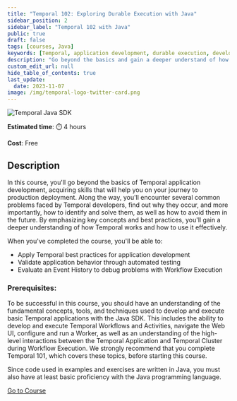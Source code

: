 ```yaml
---
title: "Temporal 102: Exploring Durable Execution with Java"
sidebar_position: 2
sidebar_label: "Temporal 102 with Java"
public: true
draft: false
tags: [courses, Java]
keywords: [Temporal, application development, durable execution, development lifecycle, testing, debugging, deployment, best practices, automated testing, event history, workflow execution, production updates]
description: "Go beyond the basics and gain a deeper understand of how Temporal works as you explore Temporal's event history, application lifecycle, write tests, and explore Durable Execution."
custom_edit_url: null
hide_table_of_contents: true
last_update:
  date: 2023-11-07
image: /img/temporal-logo-twitter-card.png
---
```


<!-- Generated Nov 07 2023 -->
<!-- DO NOT edit this file directly. -->

![Temporal Java SDK](/img/sdk_banners/banner_java.png)

**Estimated time**: ⏱️ 4 hours

**Cost**: Free

## Description

In this course, you'll go beyond the basics of Temporal application development, acquiring skills that will help you on your journey to production deployment. Along the way, you'll encounter several common problems faced by Temporal developers, find out why they occur, and more importantly, how to identify and solve them, as well as how to avoid them in the future. By emphasizing key concepts and best practices, you'll gain a deeper understanding of how Temporal works and how to use it effectively.

When you've completed the course, you'll be able to:

- Apply Temporal best practices for application development
- Validate application behavior through automated testing
- Evaluate an Event History to debug problems with Workflow Execution

### Prerequisites:

To be successful in this course, you should have an understanding of the fundamental concepts, tools, and techniques used to develop and execute basic Temporal applications with the Java SDK. This includes the ability to develop and execute Temporal Workflows and Activities, navigate the Web UI, configure and run a Worker, as well as an understanding of the high-level interactions between the Temporal Application and Temporal Cluster during Workflow Execution. We strongly recommend that you complete Temporal 101, which covers these topics, before starting this course.

Since code used in examples and exercises are written in Java, you must also have at least basic proficiency with the Java programming language.

 <a className="button button--primary" href="https://temporal.talentlms.com/catalog/info/id:164">Go to Course</a> 
